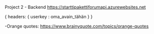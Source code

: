 Project 2 - Backend
https://starttipakettiforumapi.azurewebsites.net

{ 
    headers: {
        userkey : oma_avain_tähän
    }
}

-Orange quotes: https://www.brainyquote.com/topics/orange-quotes